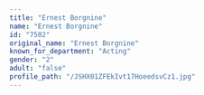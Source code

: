 ```yaml
---
title: "Ernest Borgnine"
name: "Ernest Borgnine"
id: "7502"
original_name: "Ernest Borgnine"
known_for_department: "Acting"
gender: "2"
adult: "false"
profile_path: "/JSHX01ZFEkIvt17HoeedsvCz1.jpg"
---
```

